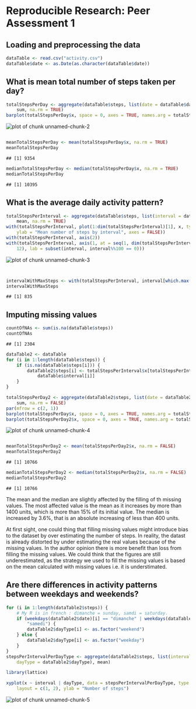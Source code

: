 # Reproducible Research: Peer Assessment 1


## Loading and preprocessing the data

```r
dataTable <- read.csv("activity.csv")
dataTable$date <- as.Date(as.character(dataTable$date))
```



## What is mean total number of steps taken per day?


```r
totalStepsPerDay <- aggregate(dataTable$steps, list(date = dataTable$date), 
    sum, na.rm = TRUE)
barplot(totalStepsPerDay$x, space = 0, axes = TRUE, names.arg = totalStepsPerDay$date)
```

![plot of chunk unnamed-chunk-2](figure/unnamed-chunk-2.png) 

```r

meanTotalStepsPerDay <- mean(totalStepsPerDay$x, na.rm = TRUE)
meanTotalStepsPerDay
```

```
## [1] 9354
```

```r
medianTotalStepsPerDay <- median(totalStepsPerDay$x, na.rm = TRUE)
medianTotalStepsPerDay
```

```
## [1] 10395
```


## What is the average daily activity pattern?


```r
totalStepsPerInterval <- aggregate(dataTable$steps, list(interval = dataTable$interval), 
    mean, na.rm = TRUE)
with(totalStepsPerInterval, plot(1:dim(totalStepsPerInterval)[1], x, type = "l", 
    ylab = "Mean number of steps by interval", axes = FALSE))
with(totalStepsPerInterval, axis(2))
with(totalStepsPerInterval, axis(1, at = seq(1, dim(totalStepsPerInterval)[1], 
    12), lab = subset(interval, interval%%100 == 0)))
```

![plot of chunk unnamed-chunk-3](figure/unnamed-chunk-3.png) 

```r


intervalWithMaxSteps <- with(totalStepsPerInterval, interval[which.max(x)])
intervalWithMaxSteps
```

```
## [1] 835
```

## Imputing missing values


```r
countOfNAs <- sum(is.na(dataTable$steps))
countOfNAs
```

```
## [1] 2304
```

```r
dataTable2 <- dataTable
for (i in 1:length(dataTable$steps)) {
    if (is.na(dataTable$steps[i])) {
        dataTable2$steps[i] <- totalStepsPerInterval$x[totalStepsPerInterval$interval == 
            dataTable$interval[i]]
    }
}

totalStepsPerDay2 <- aggregate(dataTable2$steps, list(date = dataTable2$date), 
    sum, na.rm = FALSE)
par(mfrow = c(2, 1))
barplot(totalStepsPerDay$x, space = 0, axes = TRUE, names.arg = totalStepsPerDay$date)
barplot(totalStepsPerDay2$x, space = 0, axes = TRUE, names.arg = totalStepsPerDay2$date)
```

![plot of chunk unnamed-chunk-4](figure/unnamed-chunk-4.png) 

```r

meanTotalStepsPerDay2 <- mean(totalStepsPerDay2$x, na.rm = FALSE)
meanTotalStepsPerDay2
```

```
## [1] 10766
```

```r
medianTotalStepsPerDay2 <- median(totalStepsPerDay2$x, na.rm = FALSE)
medianTotalStepsPerDay2
```

```
## [1] 10766
```


The mean and the median are slightly affected by the filling of th missing values. The most affected value is the mean as it increases by more than 1400 units, which is more than 15% of its initial value. The median is increased by 3.6%, that is an absolute increasing of less than 400 units.

At first sight, one could thing that filling missing values might introduce bias to the dataset by over estimating the number of steps. In reality, the datast is already distorted by under estimating the real values because of the missing values. In the author opinion there is more benefit than loss from filling the missing values. We could think that the figures are still underestimated, as the strategy we used to fill the missing values is based on the mean calculated with missing values i.e. it is understimated.

## Are there differences in activity patterns between weekdays and weekends?

```r
for (i in 1:length(dataTable2$steps)) {
    # My R is in french : dimanche = sunday, samdi = saturday.
    if (weekdays(dataTable2$date)[i] == "dimanche" | weekdays(dataTable2$date)[i] == 
        "samedi") {
        dataTable2$dayType[i] <- as.factor("weekend")
    } else {
        dataTable2$dayType[i] <- as.factor("weekday")
    }
}
stepsPerIntervalPerDayType <- aggregate(dataTable2$steps, list(interval = dataTable2$interval, 
    dayType = dataTable2$dayType), mean)

library(lattice)

xyplot(x ~ interval | dayType, data = stepsPerIntervalPerDayType, type = "l", 
    layout = c(1, 2), ylab = "Number of steps")
```

![plot of chunk unnamed-chunk-5](figure/unnamed-chunk-5.png) 


